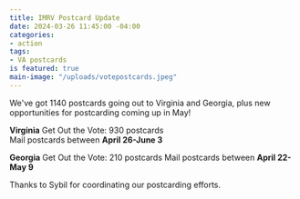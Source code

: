 ```yaml
---
title: IMRV Postcard Update
date: 2024-03-26 11:45:00 -04:00
categories:
- action
tags:
- VA postcards
is featured: true
main-image: "/uploads/votepostcards.jpeg"
---
```


We've got 1140 postcards going out to Virginia and Georgia, plus new opportunities for postcarding coming up in May!

**Virginia** Get Out the Vote: 930 postcards           
Mail postcards between **April 26-June 3**

**Georgia** Get Out the Vote:   210 postcards
Mail postcards between **April 22-May 9**

Thanks to Sybil for coordinating our postcarding efforts.

 